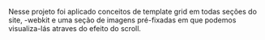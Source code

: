 Nesse projeto foi aplicado conceitos de template grid em todas seções do site, -webkit e uma seção de imagens pré-fixadas em que podemos visualiza-lás atraves do efeito do scroll.
